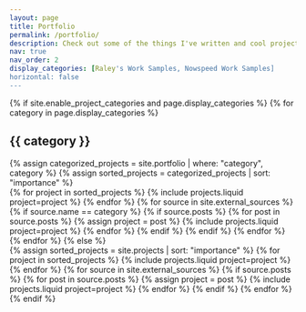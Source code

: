 ```yaml
---
layout: page
title: Portfolio
permalink: /portfolio/
description: Check out some of the things I've written and cool projects I've worked on to get a feel for my super sweet skills.
nav: true
nav_order: 2
display_categories: [Raley's Work Samples, Nowspeed Work Samples]
horizontal: false
---
```


<!-- pages/projects.md -->
<div class="projects">
  {% if site.enable_project_categories and page.display_categories %}
    {% for category in page.display_categories %}
        <h2 class="category">{{ category }}</h2>
      {% assign categorized_projects = site.portfolio | where: "category", category %}
      {% assign sorted_projects = categorized_projects | sort: "importance" %}
      <div class="row row-cols-1 row-cols-md-3">
        <!-- Internal Projects -->
        {% for project in sorted_projects %}
          {% include projects.liquid project=project %}
        {% endfor %}
        <!-- External Projects -->
        {% for source in site.external_sources %}
          {% if source.name == category %}
            {% if source.posts %}
              {% for post in source.posts %}
                {% assign project = post %}
                {% include projects.liquid project=project %}
              {% endfor %}
            {% endif %}
          {% endif %}
        {% endfor %}
      </div>
    {% endfor %}
  {% else %}
    <div class="row row-cols-1 row-cols-md-3">
      {% assign sorted_projects = site.projects | sort: "importance" %}
      <!-- Internal Projects -->
      {% for project in sorted_projects %}
        {% include projects.liquid project=project %}
      {% endfor %}
      <!-- External Projects -->
      {% for source in site.external_sources %}
        {% if source.posts %}
          {% for post in source.posts %}
            {% assign project = post %}
            {% include projects.liquid project=project %}
          {% endfor %}
        {% endif %}
      {% endfor %}
    </div>
  {% endif %}
</div>
